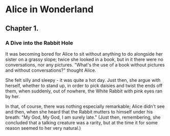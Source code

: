 # Alice in Wonderland

## Chapter 1.
### A Dive into the Rabbit Hole

It was becoming bored for Alice to sit without anything to do alongside her sister on a grassy slope; twice she looked in a book, but in it there were no conversations, nor any pictures. "What's the use of a book without pictures and without conversations?" thought Alice.

She felt silly and sleepy - it was quite a hot day. Just then, she argue with herself, whether to stand up, in order to pick daisies and twist the ends off them, when suddenly, out of nowhere, the White Rabbit with pink eyes ran by her.

In that, of course, there was nothing especially remarkable; Alice didn't see and then, when she heard that the Rabbit mutters to himself under his breath: "My God, My God, I am surely late." (Just then, remembering, she concluded that a talking creature was a rarity, but at the time it for some reason seemed to her very natural.) 

